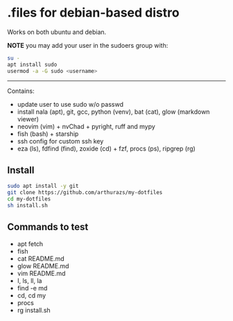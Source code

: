 # .files for debian-based distro

Works on both ubuntu and debian.

**NOTE** you may add your user in the sudoers group with:

```bash
su -
apt install sudo
usermod -a -G sudo <username>
```

---

Contains:

- update user to use sudo w/o passwd
- install nala (apt), git, gcc, python (venv), bat (cat), glow (markdown viewer)
- neovim (vim) + nvChad + pyright, ruff and mypy
- fish (bash) + starship
- ssh config for custom ssh key
- eza (ls), fdfind (find), zoxide (cd) + fzf, procs (ps), ripgrep (rg)

## Install

```bash
sudo apt install -y git
git clone https://github.com/arthurazs/my-dotfiles
cd my-dotfiles
sh install.sh
```

## Commands to test

- apt fetch
- fish
- cat README.md
- glow README.md
- vim README.md
- l, ls, ll, la
- find -e md
- cd, cd my
- procs
- rg install.sh
